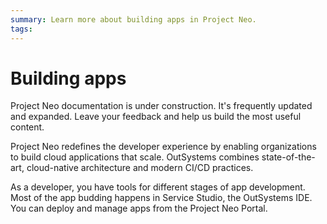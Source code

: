 ```yaml
---
summary: Learn more about building apps in Project Neo.  
tags:
---
```


# Building apps

<div class="info" markdown="1">

Project Neo documentation is under construction. It's frequently updated and expanded. Leave your feedback and help us build the most useful content.

</div>

Project Neo redefines the developer experience by enabling organizations to build cloud applications that scale. OutSystems combines state-of-the-art, cloud-native architecture and modern CI/CD practices.

As a developer, you have tools for different stages of app development. Most of the app budding happens in Service Studio, the OutSystems IDE. You can deploy and manage apps from the Project Neo Portal.
